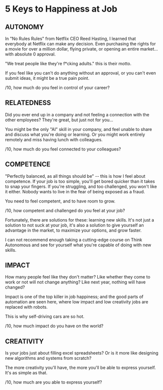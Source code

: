 # 5 Keys to Happiness at Job

## AUTONOMY

 
In "No Rules Rules" from Netflix CEO Reed Hasting, I learned that everybody at Netflix can make any decision. Even purchasing the rights for a movie for over a million dollar, flying private, or opening an entire market... with absolute 0 approval.

"We treat people like they're f*cking adults." this is their motto.

If you feel like you can't do anything without an approval, or you can't even submit ideas, it might be a true pain point.
 
/10, how much do you feel in control of your career?

## RELATEDNESS

 
Did you ever end up in a company and not feeling a connection with the other employees? They're great, but just not for you...

You might be the only "AI" skill in your company, and feel unable to share and discuss what you're doing or learning. Or you might work entirely remotely and miss having lunch with colleagues.
 
/10, how much do you feel connected to your colleagues?

## COMPETENCE

 
"Perfectly balanced, as all things should be" -- this is how I feel about competence.
If your job is too simple, you'll get bored quicker than it takes to snap your fingers.
If you're struggling, and too challenged, you won't like it either. Nobody wants to live in the fear of being exposed as a fraud.

You need to feel competent, and to have room to grow.
 
/10, how competent and challenged do you feel at your job?

Fortunately, there are solutions for these: learning new skills.
It's not just a solution to not suck at your job, it's also a solution to give yourself an advantage in the market, to maximize your options, and grow faster.

I can not recommend enough taking a cutting-edge course on Think Autonomous and see for yourself what you're capable of doing with new skills.

## IMPACT

How many people feel like they don't matter? Like whether they come to work or not will not change anything? Like next year, nothing will have changed?

Impact is one of the top killer in job happiness; and the good parts of automation are seen here, where low impact and low creativity jobs are replaced with robots.

This is why self-driving cars are so hot.
 
/10, how much impact do you have on the world?

## CREATIVITY

Is your jobs just about filling excel spreadsheets? Or is it more like designing new algorithms and systems from scratch?

The more creativity you'll have, the more you'll be able to express yourself. It's as simple as that.

/10, how much are you able to express yourself?